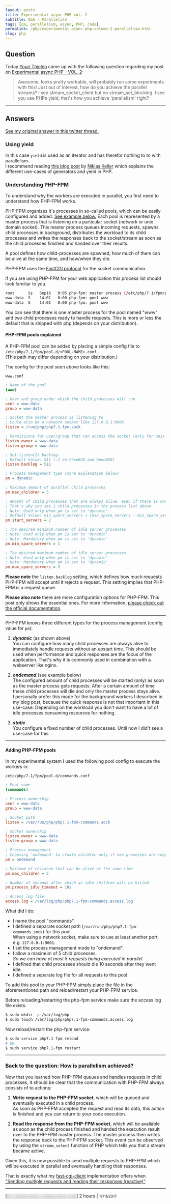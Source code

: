 ```yaml
---
layout: posts
title: Experimental async PHP vol. 2
subtitle: Q&A - Parallelism
tags: [qa, parallelism, async, PHP, code]
permalink: /php/experimental-async-php-volume-2-parallelism.html
slug: php
---
```


## Question

Today <i class="fa fa-twitter"></i> [Youri Thielen](https://twitter.com/yourithielen) came up with the following question regarding my post on [Experimental async PHP - VOL. 2](@baseUrl@/php/experimental-async-php-volume-2.html):

> Awesome, looks pretty workable, will probably run some experiments with this! Just out of interest, how do you achieve the parallel
> streams? I see stream_socket_client but no stream_set_blocking. I see you use PHPs yield, that's how you achieve 'parallelism' right?

---

## Answers

[See my original answer in this twitter thread.](https://twitter.com/hollodotme/status/909484318522822663)

### Using yield

In this case `yield` is used as an iterator and has therefor nothing to to with parallelism.  
I recommend reading [this blog post](http://blog.kelunik.com/2017/09/14/an-introduction-to-generators-in-php.html) 
by <i class="fa fa-twitter"></i> [Niklas Keller](https://twitter.com/kelunik) which explains the different use-cases of
generators and yield in PHP.

### Understanding PHP-FPM

To understand why the workers are executed in parallel, you first need to understand how PHP-FPM works.

PHP-FPM organizes it's processes in so-called pools, which can be easily configured and added. [See example below.](#adding-php-fpm-pools) 
Each pool is represented by a master process that is listening on a particular socket (network or unix domain socket). 
This master process queues incoming requests, spawns child processes in background, distributes the workload to its child processes 
and writes the responses back to the socket/stream as soon as the child processes finished and handed over their results. 

A pool defines how child-processes are spawned, how much of them can be alive at the same time, and how/when they die.

PHP-FPM uses the [FastCGI protocol](http://www.mit.edu/~yandros/doc/specs/fcgi-spec.html) for the socket communication.

If you are using PHP-FPM for your web application this process list should look familiar to you.

```bash
root      Ss   Sep16   0:05 php-fpm: master process (/etc/php/7.1/fpm/php-fpm.conf)
www-data  S    14:01   0:00 php-fpm: pool www
www-data  S    14:01   0:00 php-fpm: pool www
``` 

You can see that there is one master process for the pool named "www" and two child processes ready to handle requests.
This is more or less the default that is shipped with php (depends on your distribution).

#### PHP-FPM pools explained

A PHP-FPM pool can be added by placing a simple config file to `/etc/php/7.1/fpm/pool.d/<POOL-NAME>.conf`.  
(This path may differ depending on your distribution.)

The config for the pool seen above looks like this:

<i class="fa fa-file-o"></i> `www.conf`

```ini
; Name of the pool
[www]

; User and group under which the child processes will run
user = www-data
group = www-data

; Socket the master process is listening to
; Could also be a network socket like 127.0.0.1:9000
listen = /run/php/php7.1-fpm.sock

; Permissions for user/group that can access the socket (only for unix domain socket relevant)
listen.owner = www-data
listen.group = www-data

; Set listen(2) backlog.
; Default Value: 511 (-1 on FreeBSD and OpenBSD)
listen.backlog = 511

; Process management type (more explanation below)
pm = dynamic

; Maximum amount of parallel child processes
pm.max_children = 5

; Amount of child processes that are always alive, even if there is nothing to do
; That's why you see 2 child processes in the process list above
; Note: Used only when pm is set to 'dynamic'
; Default Value: min_spare_servers + (max_spare_servers - min_spare_servers) / 2 
pm.start_servers = 2

; The desired minimum number of idle server processes.
; Note: Used only when pm is set to 'dynamic'
; Note: Mandatory when pm is set to 'dynamic'
pm.min_spare_servers = 1

; The desired maximum number of idle server processes.
; Note: Used only when pm is set to 'dynamic'
; Note: Mandatory when pm is set to 'dynamic'
pm.max_spare_servers = 3
```

**Please note** the `listen.backlog` setting, which defines how much requests PHP-FPM will accept until it rejects a request.
This setting implies that PHP-FPM is a request queue.

**Please also note** there are more configuration options for PHP-FPM. This post only shows the essential ones. For more
information, [please check out the official documentation](http://php.net/manual/en/install.fpm.configuration.php).

---

PHP-FPM knows three different types for the process management (config value for `pm`):

1. _**dynamic**_ (as shown above)  
   You can configure how many child processes are always alive to immediately handle requests without an upstart time.
   This should be used when performance and quick responses are the focus of the application. That's why it is commonly 
   used in combination with a webserver like nginx.  
   
2. _**ondemand**_ (see example below)  
   The configured amount of child processes will be started (only) as soon as the master process gets requests. After a certain amount of time
   these child processes will die and only the master process stays alive.  
   I personally prefer this mode for the background workers I described in my blog post, 
   because the quick response is not that important in this use-case.
   Depending on the workload you don't want to have a lot of idle processes consuming resources for nothing.  
   
3. _**static**_  
   You configure a fixed number of child processes. Until now I did't see a use-case for this.

---

<a name="adding-php-fpm-pools"></a>
#### Adding PHP-FPM pools

In my experimental system I used the following pool config to execute the workers in:

<i class="fa fa-file-o"></i> `/etc/php/7.1/fpm/pool.d/commands.conf`

```ini
; Pool name
[commands]

; Process ownership
user = www-data
group = www-data

; Socket path
listen = /var/run/php/php7.1-fpm-commands.sock

; Socket ownership
listen.owner = www-data
listen.group = www-data

; Process management
; Choosing 'ondemand' to create children only if new processes are requested (less overhead)
pm = ondemand

; Maximum of children that can be alive at the same time
pm.max_children = 5

; Number of seconds after which an idle children will be killed
pm.process_idle_timeout = 10s

; Access log file
access.log = /var/log/php/php7.1-fpm-commands.access.log
```

What did I do:

* I name the pool "commands".
* I defined a separate socket path (`/var/run/php/php7.1-fpm-commands.sock`) for this pool.  
  When using a network socket, make sure to use at least another port, e.g. `127.0.0.1:9001`.
* I set the process management mode to "ondemand".
* I allow a maximum of 5 child processes.  
  _So we can have at most 5 requests being executed in parallel._
* I defined that child processes should die 10 seconds after they went idle.
* I defined a separate log file for all requests to this pool.  

To add this pool to your PHP-FPM simply place the file in the aforementioned path and reload/restart your PHP-FPM service.

Before reloading/restarting the php-fpm service make sure the access log file exists:

```bash
$ sudo mkdir -p /var/log/php
$ sudo touch /var/log/php/php7.1-fpm-commands.access.log
```

Now reload/restart the php-fpm service:

```bash
$ sudo service php7.1-fpm reload
# OR
$ sudo service php7.1-fpm restart
``` 

---

### Back to the question: How is parallelism achieved?

Now that you learned how PHP-FPM queues and handles requests in child processes, 
it should be clear that the communication with PHP-FPM always consists of to actions:

1. **Write request to the PHP-FPM socket**, which will be queued and eventually executed in a child process.  
   As soon as PHP-FPM accepted the request and read its data, this action is finished and you can return to your code execution.  
   
2. **Read the response from the PHP-FPM socket**, which will be available as soon as the child process finished and 
   handed the execution result over to the PHP-FPM master process. The master process then writes the response back 
   to the PHP-FPM socket. This event can be observed by using the `stream_select` function of PHP which tells you that a 
   stream became active.

Given this, it is now possible to send multiple requests to PHP-FPM which will be executed in parallel and eventually 
handling their responses.

That is exactly what my [fast-cgi-client](https://github.com/hollodotme/fast-cgi-client) implementation offers when  
["Sending multiple requests and reading their responses (reactive)"](https://github.com/hollodotme/fast-cgi-client#sending-multiple-requests-and-reading-their-responses-reactive).  

---

[<i class="fa fa-coffee"></i>░░░░░░░░░░░░░░░░░░░░░░<i class="fa fa-beer"></i>] 2 hours | <small>17/11/2017</small>
